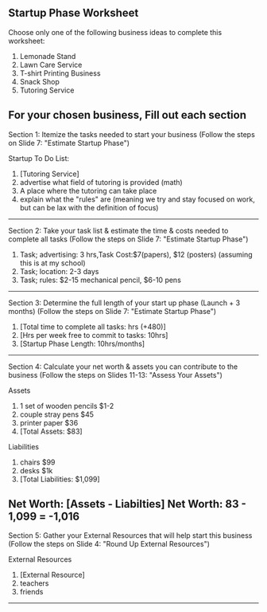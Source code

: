 Startup Phase Worksheet
-----------------------

Choose only one of the following business ideas to complete this worksheet:
1. Lemonade Stand
2. Lawn Care Service
3. T-shirt Printing Business
4. Snack Shop
5. Tutoring Service

For your chosen business, Fill out each section
----------------------------------------------------------------------

Section 1: Itemize the tasks needed to start your business
(Follow the steps on Slide 7: "Estimate Startup Phase")

Startup To Do List:
1. [Tutoring Service]
2. advertise what field of tutoring is provided (math)
3. A place where the tutoring can take place
4. explain what the "rules" are (meaning we try and stay focused on work, but can be lax with the definition of focus)

----------------------------------------------------------------------

Section 2: Take your task list & estimate the time & costs needed to complete all tasks
(Follow the steps on Slide 7: "Estimate Startup Phase")

1. Task; advertising: 3 hrs,Task Cost:$7(papers), $12 (posters) (assuming this is at my school)
2. Task; location: 2-3 days
3. Task; rules: $2-15 mechanical pencil, $6-10 pens

----------------------------------------------------------------------

Section 3: Determine the full length of your start up phase (Launch + 3 months) 
(Follow the steps on Slide 7: "Estimate Startup Phase")

1. [Total time to complete all tasks: hrs (+480)] 
2. [Hrs per week free to commit to tasks: 10hrs]
3. [Startup Phase Length: 10hrs/months]

----------------------------------------------------------------------

Section 4: Calculate your net worth & assets you can contribute to the business
(Follow the steps on Slides 11-13: "Assess Your Assets")

Assets
1. 1 set of wooden pencils $1-2
2. couple stray pens $45
3. printer paper $36
4. [Total Assets: $83]

Liabilities
1. chairs $99
2. desks $1k
3. [Total Liabilities: $1,099]

Net Worth: [Assets - Liabilties]
Net Worth: 83 - 1,099 = -1,016
----------------------------------------------------------------------
Section 5: Gather your External Resources that will help start this business
(Follow the steps on Slide 4: "Round Up External Resources")

External Resources

1. [External Resource]
2. teachers
3. friends

----------------------------------------------------------------------
